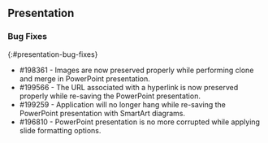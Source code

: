 ## Presentation

### Bug Fixes
{:#presentation-bug-fixes}
* \#198361 - Images are now preserved properly while performing clone and merge in PowerPoint presentation.
* \#199566 - The URL associated with a hyperlink is now preserved properly while re-saving the PowerPoint presentation.
* \#199259 - Application will no longer hang while re-saving the PowerPoint presentation with SmartArt diagrams.
* \#196810 - PowerPoint presentation is no more corrupted while applying slide formatting options.
